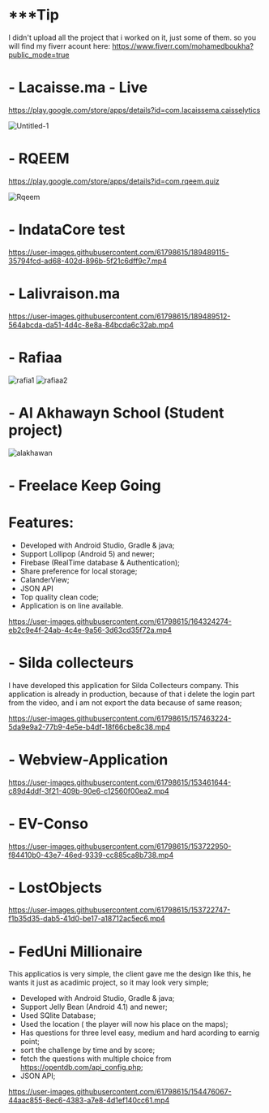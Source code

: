 # ***Tip
I didn't upload all the project that i worked on it, just some of them. so you will find my fiverr acount here: 
https://www.fiverr.com/mohamedboukha?public_mode=true


# - Lacaisse.ma - Live

https://play.google.com/store/apps/details?id=com.lacaissema.caisselytics

![Untitled-1](https://user-images.githubusercontent.com/61798615/189487092-ca6df7bc-5d48-48d7-8903-393f36c63f93.png)

# - RQEEM

https://play.google.com/store/apps/details?id=com.rqeem.quiz

![Rqeem](https://user-images.githubusercontent.com/61798615/189487567-849794a9-90e4-49c6-8e35-987a35392702.png)

# - IndataCore test

https://user-images.githubusercontent.com/61798615/189489115-35794fcd-ad68-402d-896b-5f21c6dff9c7.mp4

# - Lalivraison.ma

https://user-images.githubusercontent.com/61798615/189489512-564abcda-da51-4d4c-8e8a-84bcda6c32ab.mp4

# - Rafiaa

![rafia1](https://user-images.githubusercontent.com/61798615/236689818-a72d3363-5154-4449-8dd8-564808f15f27.png)
![rafiaa2](https://user-images.githubusercontent.com/61798615/236689735-19c74547-5b79-4860-a607-c169025e9748.png)

# - Al Akhawayn School (Student project)

![alakhawan](https://user-images.githubusercontent.com/61798615/189488172-e256512d-5068-4fa5-b50a-2c5f942b5557.png)

# - Freelace Keep Going
# Features:
 * Developed with Android Studio, Gradle & java;
 * Support Lollipop (Android 5) and newer;
 * Firebase (RealTime database & Authentication);
 * Share preference for local storage;
 * CalanderView;
 * JSON API
 * Top quality clean code;
 * Application is on line available.

https://user-images.githubusercontent.com/61798615/164324274-eb2c9e4f-24ab-4c4e-9a56-3d63cd35f72a.mp4


# - Silda collecteurs 
I have developed this application for Silda Collecteurs company. This application is already in production, because of that i delete the login part from the video, and i am not export the data because of same reason; 

https://user-images.githubusercontent.com/61798615/157463224-5da9e9a2-77b9-4e5e-b4df-18f66cbe8c38.mp4


# - Webview-Application

https://user-images.githubusercontent.com/61798615/153461644-c89d4ddf-3f21-409b-90e6-c12560f00ea2.mp4

# - EV-Conso

https://user-images.githubusercontent.com/61798615/153722950-f84410b0-43e7-46ed-9339-cc885ca8b738.mp4

# - LostObjects
 
https://user-images.githubusercontent.com/61798615/153722747-f1b35d35-dab5-41d0-be17-a18712ac5ec6.mp4

# - FedUni Millionaire
This applicatios is very simple, the client gave me the design like this, he wants it just as acadimic project, so it may look very simple;
 * Developed with Android Studio, Gradle & java;
 * Support Jelly Bean (Android 4.1) and newer;
 * Used SQlite Database;
 * Used the location ( the player will now his place on the maps);
 * Has questions for three level easy, medium and hard acording to earnig point;
 * sort the challenge by time and by score;
 * fetch the questions with multiple choice from https://opentdb.com/api_config.php;
 * JSON API;

https://user-images.githubusercontent.com/61798615/154476067-44aac855-8ec6-4383-a7e8-4d1ef140cc61.mp4





